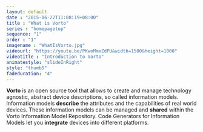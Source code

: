 ```yaml
---
layout: default
date : "2015-06-22T11:08:19+08:00"
title : "What is Vorto"
series : "homepagetop"
sequence: "1"
order : "1"
imagename : "WhatIsVorto.jpg"
videourl: "https://youtu.be/PKwoMmxZdPU&width=1500&height=1000"
videotitle : "Introduction to Vorto"
animatestyle: "slideInRight"
style: "thumb5"
fadeduration: "4"
---
```


<b>Vorto</b> is an open source tool that allows to create and manage technology agnostic, abstract device descriptions, so called information models. Information models <b>describe</b> the attributes and the capabilities of real world devices. These information models can be managed and <b>shared</b> within the Vorto Information Model Repository. Code Generators for Information Models let you <b>integrate</b> devices into different platforms.
